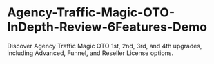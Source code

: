# Agency-Traffic-Magic-OTO-InDepth-Review-6Features-Demo
Discover Agency Traffic Magic OTO 1st, 2nd, 3rd, and 4th upgrades, including Advanced, Funnel, and Reseller License options.
